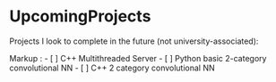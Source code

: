 # UpcomingProjects
Projects I look to complete in the future (not university-associated):

 Markup : - [ ] C++ Multithreaded Server
          - [ ] Python basic 2-category convolutional NN
          - [ ] C++ 2 category convolutional NN
